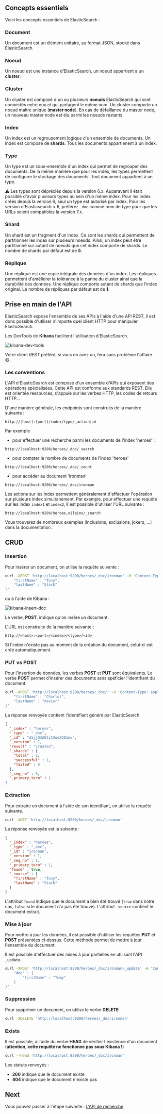 ## Concepts essentiels

Voici les concepts essentiels de ElasticSearch :

### Document
Un document est un élément unitaire, au format JSON, stocké dans ElasticSearch.

### Noeud
Un noeud est une instance d'ElasticSearch, un noeud appartient à un **cluster**.

### Cluster
Un cluster est composé d'un ou plusieurs **noeuds** ElasticSearch qui sont connectés entre eux et qui partagent le même nom. Un cluster comporte un noeud maître unique (**master node**). En cas de défaillance du master node, un nouveau master node est élu parmi les noeuds restants.

### Index
Un index est un regroupement logique d'un ensemble de documents. Un index est composé de **shards**. Tous les documents appartienent à un index.

### Type
Un type est un sous-ensemble d'un index qui permet de regrouper des documents. De la même manière que pour les index, les types permettent de configurer le stockage des documents. Tout document appartient à un type.

:warning: Les types sont dépréciés depuis la version 6.x. Auparavant il était possible d'avoir plusieurs types au sein d'un même index. Pour les index créés depuis la version 6, seul un type est autorisé par index. Pour les version d'Elasticsearch < 6, préférez `_doc` comme nom de type pour que les URLs soient compatibles la version 7.x.

### Shard
Un shard est un fragment d'un index. Ce sont les shards qui permettent de partitionner les index sur plusieurs noeuds. Ainsi, un index peut être partitionné sur autant de noeuds que cet index comporte de shards. Le nombre de shards par défaut est de **5**.

### Réplique
Une réplique est une copie intégrale des données d'un index. Les répliques permettent d'améliorer la tolérance à la panne du cluster ainsi que la durabilité des données. Une réplique comporte autant de shards que l'index original. Le nombre de répliques par défaut est de **1**.

## Prise en main de l'API

ElasticSearch expose l'ensemble de ses APIs à l'aide d'une API REST, il est donc possible d'utiliser n'importe quel client HTTP pour manipuler ElasticSearch.

Les DevTools de **Kibana** facilitent l'utilisation d'ElasticSearch.

![kibana-dev-tools](./kibana-dev-tools.png)

Votre client *REST* préféré, si vous en avez un, fera sans problème l'affaire :smile:.

### Les conventions

L'API d'ElasticSearch est composé d'un ensemble d'APIs qui exposent des opérations spécialisées. Cette API est conforme aux standards REST. Elle est orientée ressources, s'appuie sur les verbes HTTP, les codes de retours HTTP...

D'une manière générale, les endpoints sont construits de la manière suivante :

```
http://[host]:[port]/index/type/_action|id
```

Par exemple

* pour effectuer une recherche parmi les documents de l'index 'heroes' :
```
http://localhost:9200/heroes/_doc/_search
```
* pour compter le nombre de documents de l'index 'heroes'
```
http://localhost:9200/heroes/_doc/_count
```
* pour accéder au document 'ironman'
```
http://localhost:9200/heroes/_doc/ironman
```

Les actions sur les index permettent généralement d'effectuer l'opération sur plusieurs index simultanément. Par exemple, pour effectuer une requête sur les index `index1` et `index2`, il est possible d'utiliser l'URL suivante :

```
http://localhost:9200/heroes,vilains/_search
```

Vous trouverez de nombreux exemples (inclusions, exclusions, jokers, ...) dans la documentation.

## CRUD

### Insertion

Pour insérer un document, on utilise la requête suivante :

```bash
curl -XPOST 'http://localhost:9200/heroes/_doc/ironman' -H 'Content-Type: application/json' -d '{
	"firstName" : "Tony",
	"lastName" : "Stark"
}'
```

ou à l'aide de Kibana :

![kibana-insert-doc](./kibana-insert-doc.png)

Le verbe, **POST**, indique qu'on insère un document.

L'URL est construite de la manière suivante :

```
http://<host>:<port>/<index>/<type>/<id>
```

Si l'index n'existe pas au moment de la création du document, celui-ci est créé automatiquement.

### PUT vs POST

Pour l'insertion de données, les verbes **POST** et **PUT** sont équivalents. Le verbe **POST** permet d'insérer des documents sans spéficier l'identifiant du document.

```bash
curl -XPOST 'http://localhost:9200/heroes/_doc/' -H 'Content-Type: application/json' -d '{
	"firstName" : "Charles",
	"lastName" : "Xavier"
}'
```

La réponse renvoyée contient l'identifiant généré par ElasticSearch.

```json
{
  "_index" : "heroes",
  "_type" : "_doc",
  "_id" : "d5jjQ3ABtiCVoeXCO1nv",
  "_version" : 1,
  "result" : "created",
  "_shards" : {
    "total" : 2,
    "successful" : 1,
    "failed" : 0
  },
  "_seq_no" : 0,
  "_primary_term" : 1
}
```

### Extraction

Pour extraire un document à l'aide de son identifiant, on utilise la requête suivante.

```bash
curl -XGET 'http://localhost:9200/heroes/_doc/ironman'
```

La réponse renvoyée est la suivante :

```json
{
  "_index" : "heroes",
  "_type" : "_doc",
  "_id" : "ironman",
  "_version" : 1,
  "_seq_no" : 1,
  "_primary_term" : 1,
  "found" : true,
  "_source" : {
    "firstName" : "Tony",
    "lastName" : "Stark"
  }
}
```

L'attribut `found` indique que le document a bien été trouvé (`true` dans notre cas, `false` si le document n'a pas été trouvé). L'attribut `_source` contient le document extrait.

### Mise à jour

Pour mettre à jour les données, il est possible d'utiliser les requêtes **PUT** et **POST** présentées ci-dessus. Cette méthode permet de mettre à jour l'ensemble du document.

Il est possible d'effectuer des mises à jour partielles en utilisant l'API `_update`.

```bash
curl -XPOST 'http://localhost:9200/heroes/_doc/ironman/_update' -H 'Content-Type: application/json' -d '{
	"doc" : {
		"firstName" : "Tomy"
	}
}'
```

### Suppression

Pour supprimer un document, on utilise le verbe **DELETE**

```bash
curl -XDELETE 'http://localhost:9200/heroes/_doc/ironman'
```

### Exists

Il est possible, à l'aide du verbe **HEAD** de vérifier l'existence d'un document (**attention, cette requête ne fonctionne pas sous Kibana !**)

```bash
curl --head 'http://localhost:9200/heroes/_doc/ironman'
```

Les statuts renvoyés :

* **200** indique que le document existe
* **404** indique que le document n'existe pas

## Next

Vous pouvez passer à l'étape suivante : [L'API de recherche](./step-2.md)
